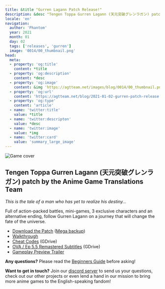 ```yaml
---
title: &title "Gurren Lagann Patch Release!"
description: &desc "Tengen Toppa Gurren Lagann (天元突破グレンラガン) patch by the Anime Game Translations Team"
locale: 'en'
navigation:
  author: 'Phantom'
  year: 2021
  month: 01
  day: 02
  tags: ['releases', 'gurren']
  image: '0014/00_thumbnail.png'
head:
  meta:
  - property: 'og:title'
    content: *title
  - property: 'og:description'
    content: *desc
  - property: 'og:image'
    content: &img 'https://agtteam.net/images/blog/0014/00_thumbnail.png'
  - property: 'og:url'
    content: 'https://agtteam.net/blog/2021-01-02-gurren-patch-release'
  - property: 'og:type'
    content: 'article'
  - name: 'twitter:title'
    value: *title
  - name: 'twitter:descripton'
    value: *desc
  - name: 'twitter:image'
    value: *img
  - name: 'twitter:card'
    value: 'summary_large_image'
---
```


![Game cover](/images/blog/0014/639217553370218496_0.png)

## Tengen Toppa Gurren Lagann (天元突破グレンラガン) patch by the Anime Game Translations Team  

_This is the tale of a man who has yet to realize his destiny…_

Full of action-packed battles, mini-games, 3 exclusive characters and an alternative ending, follow Gurren Lagann on a journey that will change the fate of the universe.

*   [Download the Patch](http://www.romhacking.net/translations/5846/) ([Mega backup](https://mega.nz/file/rBBylBRK#rs9ffYpef5n8FQ4uFS_iUJBl1f7bjh0V2umBODB9jBI))
*   [Walkthrough](https://gamefaqs.gamespot.com/ds/941795-tengen-toppa-gurren-lagann/faqs/78894)
*   [Cheat Codes](https://drive.google.com/uc?export=download&id=15Xh2vi7YZbmcSjcwsQaWsKwc5PetMwZq) (GDrive) 
*   [OVA / Ep 5.5 Remastered Subtitles](https://drive.google.com/uc?export=download&id=1UOFwWm7mFs9LGvQY2wW2Ny2EW6ThBXW8) (GDrive)
*   [Gameplay Preview Trailer](https://youtu.be/-zm5yUaUp4U)

**Any questions?**
Please read the [Beginners Guide](https://phantom-patches.tumblr.com/beginnersguide) before asking!

**Want to get in touch?**
Join our [discord server](https://discord.gg/UUF7Zbm) to send us your questions, check out our other projects or even lend a hand in our mission to bring more anime games to the English-speaking fandom!
